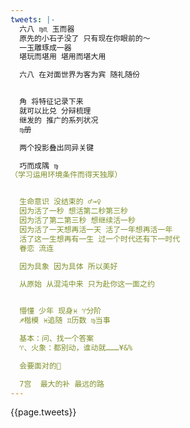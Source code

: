 ```yaml
---
tweets: |-
  六八 ♍︎♏︎ 玉而器
  原先的小石子没了 只有现在你眼前的～
  一玉雕琢成一器
  堪玩而堪用 堪用而堪大用

  六八 在对面世界为客为宾 随礼随份


  角 将特征记录下来
  就可以比兑 分辩梳理
  继发的 推广的系列状况
  ♍︎册

  两个投影叠出同异关键

  巧而成隅 ♍︎
（学习运用环境条件而得天独厚）


  生命意识 没结束的 ♂→♀
  因为活了一秒 想活第二秒第三秒
  因为活了第二第三秒 想继续活一秒
  因为活了一天想再活一天 活了一年想再活一年
  活了这一生想再有一生 过一个时代还有下一时代
  眷恋 流连

  因为具象 因为具体 所以美好

  从原始 从混沌中来 只为赴你这一面之约


  懵懂 少年 现身♓︎ ♈分阶
  ♐︎楷模 ♓︎追随 ♊︎历数 ♍︎当事

  基本：问、找一个答案
  ♈︎、火象：都别动，谁动就………¥&%

  会要面对的🌙

  7宫  最大的补 最远的路
---
```

{{page.tweets}}
